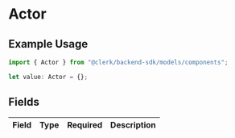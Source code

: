 # Actor

## Example Usage

```typescript
import { Actor } from "@clerk/backend-sdk/models/components";

let value: Actor = {};
```

## Fields

| Field       | Type        | Required    | Description |
| ----------- | ----------- | ----------- | ----------- |